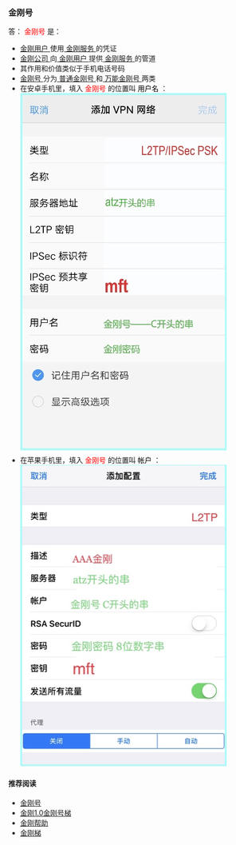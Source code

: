 ### 金刚号

答：<font color="Red"> 金刚号 </font>是：

- [ 金刚用户 ](https://a2zitpro.github.io/web/kkuser)使用[ 金刚服务 ](https://a2zitpro.github.io/web/kkservices)的凭证
- [ 金刚公司 ](https://a2zitpro.github.io/web/a2zitpro)向[ 金刚用户 ](https://a2zitpro.github.io/web/kkuser)提供[ 金刚服务 ](https://a2zitpro.github.io/web/kkservices)的管道
- 其作用和价值类似于手机电话号码
- [ 金刚号 ](https://a2zitpro.github.io/web/kkid)分为[ 普通金刚号 ](https://a2zitpro.github.io/web/普通金刚号)和[ 万能金刚号 ](https://a2zitpro.github.io/web/万能金刚号)两类
- 在安卓手机里，填入<font color="Red"> 金刚号 </font>的位置叫<font color="Black"> 用户名 </font>：<br>
![image](B073B1E6-B647-48FA-8931-35923C5EA54F.jpeg)<br>
- 在苹果手机里，填入<font color="Red"> 金刚号 </font>的位置叫<font color="Black"> 帐户 </font>：<br>
![image](24491F5B-F762-4C61-AB73-50B2F409CF92.jpeg)<br>

#### 推荐阅读

- [金刚号](https://a2zitpro.github.io/web/列表-金刚号及相关问题)
- [金刚1.0金刚号梯](https://a2zitpro.github.io/web/列表-关于金刚1.0配置金刚号型翻墙梯及相关问题)
- [金刚帮助](https://a2zitpro.github.io/web/list_helpkkvpn)
- [金刚梯](https://a2zitpro.github.io/web/dlb)

